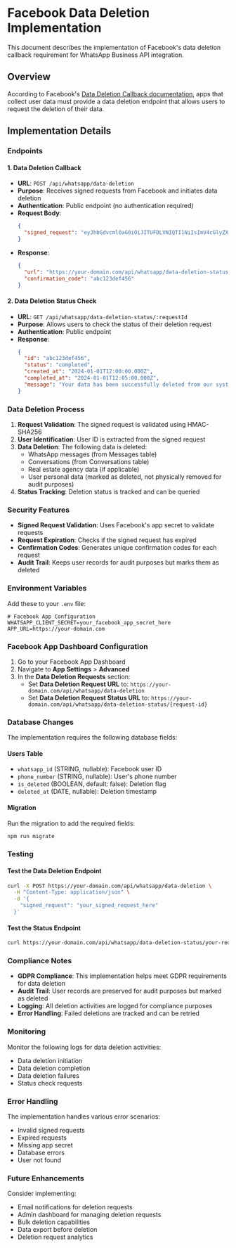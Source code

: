 # Facebook Data Deletion Implementation

This document describes the implementation of Facebook's data deletion callback requirement for WhatsApp Business API integration.

## Overview

According to Facebook's [Data Deletion Callback documentation](https://developers.facebook.com/docs/development/create-an-app/app-dashboard/data-deletion-callback), apps that collect user data must provide a data deletion endpoint that allows users to request the deletion of their data.

## Implementation Details

### Endpoints

#### 1. Data Deletion Callback
- **URL**: `POST /api/whatsapp/data-deletion`
- **Purpose**: Receives signed requests from Facebook and initiates data deletion
- **Authentication**: Public endpoint (no authentication required)
- **Request Body**:
  ```json
  {
    "signed_request": "eyJhbGdvcml0aG0iOiJITUFDLVNIQTI1NiIsImV4cGlyZXMiOjE2MzQ1Njc4OTksImlzc3VlZF9hdCI6MTYzNDU2NDI5OSwidXNlcl9pZCI6IjEyMzQ1Njc4OTAifQ==.signature"
  }
  ```
- **Response**:
  ```json
  {
    "url": "https://your-domain.com/api/whatsapp/data-deletion-status/abc123def456",
    "confirmation_code": "abc123def456"
  }
  ```

#### 2. Data Deletion Status Check
- **URL**: `GET /api/whatsapp/data-deletion-status/:requestId`
- **Purpose**: Allows users to check the status of their deletion request
- **Authentication**: Public endpoint
- **Response**:
  ```json
  {
    "id": "abc123def456",
    "status": "completed",
    "created_at": "2024-01-01T12:00:00.000Z",
    "completed_at": "2024-01-01T12:05:00.000Z",
    "message": "Your data has been successfully deleted from our systems."
  }
  ```

### Data Deletion Process

1. **Request Validation**: The signed request is validated using HMAC-SHA256
2. **User Identification**: User ID is extracted from the signed request
3. **Data Deletion**: The following data is deleted:
   - WhatsApp messages (from Messages table)
   - Conversations (from Conversations table)
   - Real estate agency data (if applicable)
   - User personal data (marked as deleted, not physically removed for audit purposes)
4. **Status Tracking**: Deletion status is tracked and can be queried

### Security Features

- **Signed Request Validation**: Uses Facebook's app secret to validate requests
- **Request Expiration**: Checks if the signed request has expired
- **Confirmation Codes**: Generates unique confirmation codes for each request
- **Audit Trail**: Keeps user records for audit purposes but marks them as deleted

### Environment Variables

Add these to your `.env` file:

```env
# Facebook App Configuration
WHATSAPP_CLIENT_SECRET=your_facebook_app_secret_here
APP_URL=https://your-domain.com
```

### Facebook App Dashboard Configuration

1. Go to your Facebook App Dashboard
2. Navigate to **App Settings** > **Advanced**
3. In the **Data Deletion Requests** section:
   - Set **Data Deletion Request URL** to: `https://your-domain.com/api/whatsapp/data-deletion`
   - Set **Data Deletion Request Status URL** to: `https://your-domain.com/api/whatsapp/data-deletion-status/{request-id}`

### Database Changes

The implementation requires the following database fields:

#### Users Table
- `whatsapp_id` (STRING, nullable): Facebook user ID
- `phone_number` (STRING, nullable): User's phone number
- `is_deleted` (BOOLEAN, default: false): Deletion flag
- `deleted_at` (DATE, nullable): Deletion timestamp

#### Migration
Run the migration to add the required fields:
```bash
npm run migrate
```

### Testing

#### Test the Data Deletion Endpoint
```bash
curl -X POST https://your-domain.com/api/whatsapp/data-deletion \
  -H "Content-Type: application/json" \
  -d '{
    "signed_request": "your_signed_request_here"
  }'
```

#### Test the Status Endpoint
```bash
curl https://your-domain.com/api/whatsapp/data-deletion-status/your-request-id
```

### Compliance Notes

- **GDPR Compliance**: This implementation helps meet GDPR requirements for data deletion
- **Audit Trail**: User records are preserved for audit purposes but marked as deleted
- **Logging**: All deletion activities are logged for compliance purposes
- **Error Handling**: Failed deletions are tracked and can be retried

### Monitoring

Monitor the following logs for data deletion activities:
- Data deletion initiation
- Data deletion completion
- Data deletion failures
- Status check requests

### Error Handling

The implementation handles various error scenarios:
- Invalid signed requests
- Expired requests
- Missing app secret
- Database errors
- User not found

### Future Enhancements

Consider implementing:
- Email notifications for deletion requests
- Admin dashboard for managing deletion requests
- Bulk deletion capabilities
- Data export before deletion
- Deletion request analytics
